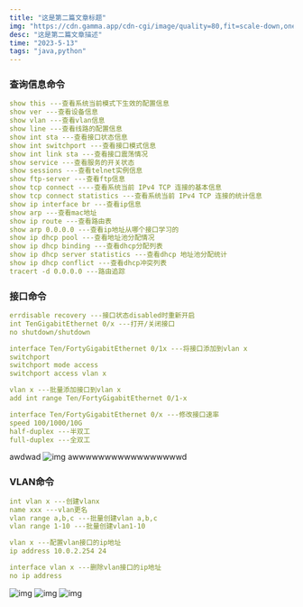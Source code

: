 ```yaml
---
title: "这是第二篇文章标题"
img: "https://cdn.gamma.app/cdn-cgi/image/quality=80,fit=scale-down,onerror=redirect,width=500/a6uyzivr086smdy/bcde7aa37d204865b27a758dcb271fa6/original/u-4010697962-4143975424-fm-253-app-120-f-JPEG-fmt-auto-q-75.jpg"
desc: "这是第二篇文章描述"
time: "2023-5-13"
tags: "java,python"
---
```


### 查询信息命令
```yaml
show this ---查看系统当前模式下生效的配置信息
show ver ---查看设备信息
show vlan ---查看vlan信息
show line ---查看线路的配置信息
show int sta ---查看接口状态信息
show int switchport ---查看接口模式信息
show int link sta ---查看接口震荡情况
show service ---查看服务的开关状态
show sessions ---查看telnet实例信息
show ftp-server ---查看ftp信息
show tcp connect ----查看系统当前 IPv4 TCP 连接的基本信息
show tcp connect statistics ---查看系统当前 IPv4 TCP 连接的统计信息
show ip interface br ---查看ip信息
show arp ---查看mac地址
show ip route ---查看路由表
show arp 0.0.0.0 ---查看ip地址从哪个接口学习的
show ip dhcp pool ---查看地址池分配情况
show ip dhcp binding ---查看dhcp分配列表
show ip dhcp server statistics ---查看dhcp 地址池分配统计
show ip dhcp conflict ---查看dhcp冲突列表
tracert -d 0.0.0.0 ---路由追踪
```

### 接口命令
```yaml
errdisable recovery ---接口状态disabled时重新开启
int TenGigabitEthernet 0/x ---打开/关闭接口
no shutdown/shutdown

interface Ten/FortyGigabitEthernet 0/1x ---将接口添加到vlan x
switchport
switchport mode access
switchport access vlan x

vlan x ---批量添加接口到vlan x
add int range Ten/FortyGigabitEthernet 0/1-x

interface Ten/FortyGigabitEthernet 0/x ---修改接口速率
speed 100/1000/10G
half-duplex ---半双工
full-duplex ---全双工
```
awdwad
![img](../sources/img/title.png)
awwwwwwwwwwwwwwwwwd
### VLAN命令
```yaml
int vlan x ---创建vlanx
name xxx ---vlan更名
vlan range a,b,c ---批量创建vlan a,b,c
vlan range 1-10 ---批量创建vlan1-10

vlan x ---配置vlan接口的ip地址
ip address 10.0.2.254 24

interface vlan x ---删除vlan接口的ip地址
no ip address
```
![img](../sources/img/vgpu/1.png)
![img](../sources/img/vgpu/3.png)
![img](../sources/img/vgpu/4.png)